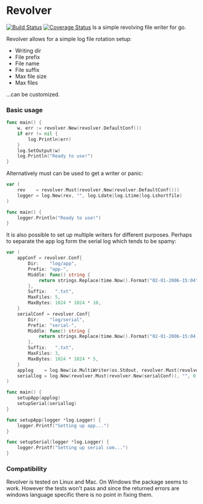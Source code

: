 # Revolver
[![Build Status](https://travis-ci.org/jksch/revolver.svg?branch=master)](https://travis-ci.org/jksch/revolver)
[![Coverage Status](https://coveralls.io/repos/github/jksch/revolver/badge.svg)](https://coveralls.io/github/jksch/revolver)
Is a simple revolving file writer for go.

Revolver allows for a simple log file rotation setup:

* Writing dir
* File prefix
* File name
* File suffix
* Max file size
* Max files 

...can be customized.
### Basic usage
```go
func main() {
	w, err := revolver.New(revolver.DefaultConf())
	if err != nil {
		log.Println(err)
	}
	log.SetOutput(w)
	log.Println("Ready to use!")
}
```
Alternatively must can be used to get a writer or panic:
```go
var (
	rev    = revolver.Must(revolver.New(revolver.DefaultConf()))
	logger = log.New(rev, "", log.Ldate|log.Ltime|log.Lshortfile)
)

func main() {
	logger.Println("Ready to use!")
}
```
It is also possible to set up multiple writers for different purposes. Perhaps to separate the app log form the serial log which tends to be spamy:
```go
var (
	appConf = revolver.Conf{
		Dir:    "log/app",
		Prefix: "app-",
		Middle: func() string {
			return strings.Replace(time.Now().Format("02-01-2006-15:04"), ":", "_", -1)
		},
		Suffix:   ".txt",
		MaxFiles: 5,
		MaxBytes: 1024 * 1024 * 10,
	}
	serialConf = revolver.Conf{
		Dir:    "log/serial",
		Prefix: "serial-",
		Middle: func() string {
			return strings.Replace(time.Now().Format("02-01-2006-15:04:00"), ":", "_", -1)
		},
		Suffix:   ".txt",
		MaxFiles: 3,
		MaxBytes: 1024 * 1024 * 5,
	}
	applog    = log.New(io.MultiWriter(os.Stdout, revolver.Must(revolver.New(appConf))), "", 0)
	seriallog = log.New(revolver.Must(revolver.New(serialConf)), "", 0)
)

func main() {
	setupApp(applog)
	setupSerial(seriallog)
}

func setupApp(logger *log.Logger) {
	logger.Printf("Setting up app...")
}

func setupSerial(logger *log.Logger) {
	logger.Printf("Setting up serial com...")
}
```
### Compatibility
Revolver is tested on Linux and Mac. On Windows the package seems to work. However the tests won't pass and since the returned errors are windows language specific there is no point in fixing them.

